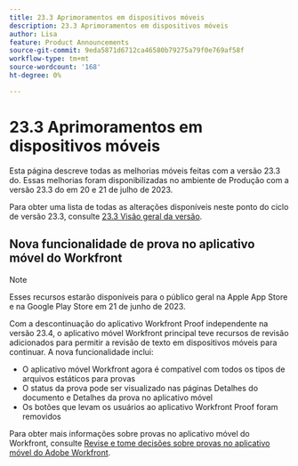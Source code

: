 ```yaml
---
title: 23.3 Aprimoramentos em dispositivos móveis
description: 23.3 Aprimoramentos em dispositivos móveis
author: Lisa
feature: Product Announcements
source-git-commit: 9eda5871d6712ca46580b79275a79f0e769af58f
workflow-type: tm+mt
source-wordcount: '168'
ht-degree: 0%

---
```


# 23.3 Aprimoramentos em dispositivos móveis

Esta página descreve todas as melhorias móveis feitas com a versão 23.3 do. Essas melhorias foram disponibilizadas no ambiente de Produção com a versão 23.3 do em 20 e 21 de julho de 2023.

Para obter uma lista de todas as alterações disponíveis neste ponto do ciclo de versão 23.3, consulte [23.3 Visão geral da versão](/help/quicksilver/product-announcements/product-releases/23.3-release-activity/23-3-release-overview.md).

## Nova funcionalidade de prova no aplicativo móvel do Workfront

>[!NOTE]
>
>Esses recursos estarão disponíveis para o público geral na Apple App Store e na Google Play Store em 21 de junho de 2023.

Com a descontinuação do aplicativo Workfront Proof independente na versão 23.4, o aplicativo móvel Workfront principal teve recursos de revisão adicionados para permitir a revisão de texto em dispositivos móveis para continuar. A nova funcionalidade inclui:

* O aplicativo móvel Workfront agora é compatível com todos os tipos de arquivos estáticos para provas
* O status da prova pode ser visualizado nas páginas Detalhes do documento e Detalhes da prova no aplicativo móvel
* Os botões que levam os usuários ao aplicativo Workfront Proof foram removidos

Para obter mais informações sobre provas no aplicativo móvel do Workfront, consulte [Revise e tome decisões sobre provas no aplicativo móvel do Adobe Workfront](/help/quicksilver/workfront-basics/mobile-apps/using-the-workfront-mobile-app/work-with-proofs-in-mobile-app.md).
